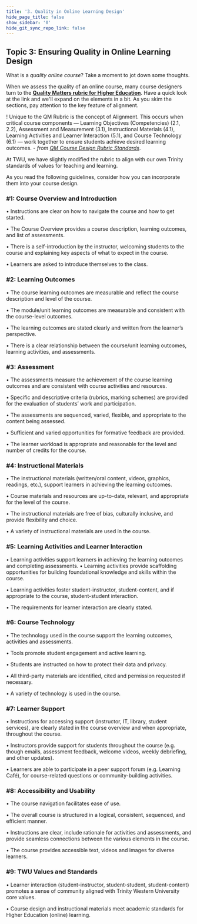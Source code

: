 ```yaml
---
title: '3. Quality in Online Learning Design'
hide_page_title: false
show_sidebar: '0'
hide_git_sync_repo_link: false
---
```

## Topic 3: Ensuring Quality in Online Learning Design

What is a *quality online course*?  Take a moment to jot down some thoughts.


When we assess the quality of an online course, many course designers turn to the **[Quality Matters rubric for Higher Education](https://www.qualitymatters.org/sites/default/files/PDFs/StandardsfromtheQMHigherEducationRubric.pdf)**.  Have a quick look at the link and we'll expand on the elements in a bit.  As you skim the sections, pay attention to the key feature of alignment.

! Unique to the QM Rubric is the concept of Alignment. This occurs when critical course components — Learning Objectives (Competencies) (2.1, 2.2), Assessment and Measurement (3.1), Instructional Materials (4.1), Learning Activities and Learner Interaction (5.1), and Course Technology (6.1) — work together to ensure students achieve desired learning outcomes. - *from [QM Course Design Rubric Standards](https://www.qualitymatters.org/qa-resources/rubric-standards/higher-ed-rubric)*.

At TWU, we have slightly modified the rubric to align with our own Trinity standards of values for teaching and learning.

As you read the following guidelines, consider how you can incorporate them into your course design.

### #1: Course Overview and Introduction
•	Instructions are clear on how to navigate the course and how to get started.

•	The Course Overview provides a course description, learning outcomes, and list of assessments.

•	There is a self-introduction by the instructor, welcoming students to the course and explaining key aspects of what to expect in the course.

•	Learners are asked to introduce themselves to the class.

### #2: Learning Outcomes
•	The course learning outcomes are measurable and reflect the course description and level of the course.

•	The module/unit learning outcomes are measurable and consistent with the course-level outcomes.

•	The learning outcomes are stated clearly and written from the learner’s perspective.

•	There is a clear relationship between the course/unit learning outcomes, learning activities, and assessments.

### #3: Assessment
•	The assessments measure the achievement of the course learning outcomes and are consistent with course activities and resources.

•	Specific and descriptive criteria (rubrics, marking schemes) are provided for the evaluation of students’ work and participation.

•	The assessments are sequenced, varied, flexible, and appropriate to the content being assessed.

•	Sufficient and varied opportunities for formative feedback are provided.

•	The learner workload is appropriate and reasonable for the level and number of credits for the course.

### #4: Instructional Materials
•	The instructional materials (written/oral content, videos, graphics, readings, etc.), support learners in achieving the learning outcomes.

•	Course materials and resources are up-to-date, relevant, and appropriate for the level of the course.

•	The instructional materials are free of bias, culturally inclusive, and provide flexibility and choice.

•	A variety of instructional materials are used in the course.

### #5: Learning Activities and Learner  Interaction
•	Learning activities support learners in achieving the learning outcomes and completing assessments.
•	Learning activities provide scaffolding opportunities for building foundational knowledge and skills within the course.

•	Learning activities foster student-instructor, student-content, and if appropriate to the course, student-student interaction.

•	The requirements for learner interaction are clearly stated.

### #6: Course Technology
•	The technology used in the course support the learning outcomes, activities and assessments.

•	Tools promote student engagement and active learning.

•	Students are instructed on how to protect their data and privacy.

•	All third-party materials are identified, cited and permission requested if necessary.

•	A variety of technology is used in the course.

### #7: Learner Support
•	Instructions for accessing support (instructor, IT, library, student services), are clearly stated in the course overview and when appropriate, throughout the course.

•	Instructors provide support for students throughout the course (e.g. though emails, assessment feedback, welcome videos, weekly debriefing, and other updates).

•	Learners are able to participate in a peer support forum (e.g. Learning Café), for course-related questions or community-building activities.

### #8: Accessibility and Usability
•	The course navigation facilitates ease of use.

•	The overall course is structured in a logical, consistent, sequenced, and efficient manner.

•	Instructions are clear, include rationale for activities and assessments, and provide seamless connections between the various elements in the course.

•	The course provides accessible text, videos and images for diverse learners.

### #9: TWU Values and Standards
•	Learner interaction (student-instructor, student-student, student-content) promotes a sense of community aligned with Trinity Western University core values.

•	Course design and instructional materials meet academic standards for Higher Education (online) learning.
